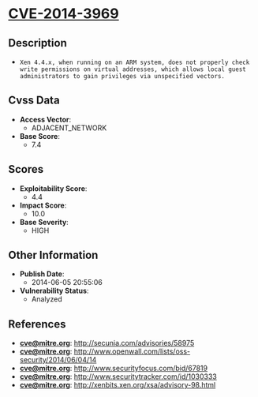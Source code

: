 
# [CVE-2014-3969](https://cve.mitre.org/cgi-bin/cvename.cgi?name=CVE-2014-3969)

## Description

- `Xen 4.4.x, when running on an ARM system, does not properly check write permissions on virtual addresses, which allows local guest administrators to gain privileges via unspecified vectors.`

## Cvss Data

- **Access Vector**:
  - ADJACENT_NETWORK
- **Base Score**:
  - 7.4

## Scores

- **Exploitability Score**:
  - 4.4
- **Impact Score**:
  - 10.0
- **Base Severity**:
  - HIGH

## Other Information

- **Publish Date**:
  - 2014-06-05 20:55:06
- **Vulnerability Status**:
  - Analyzed

## References

- **cve@mitre.org**: http://secunia.com/advisories/58975
- **cve@mitre.org**: http://www.openwall.com/lists/oss-security/2014/06/04/14
- **cve@mitre.org**: http://www.securityfocus.com/bid/67819
- **cve@mitre.org**: http://www.securitytracker.com/id/1030333
- **cve@mitre.org**: http://xenbits.xen.org/xsa/advisory-98.html
